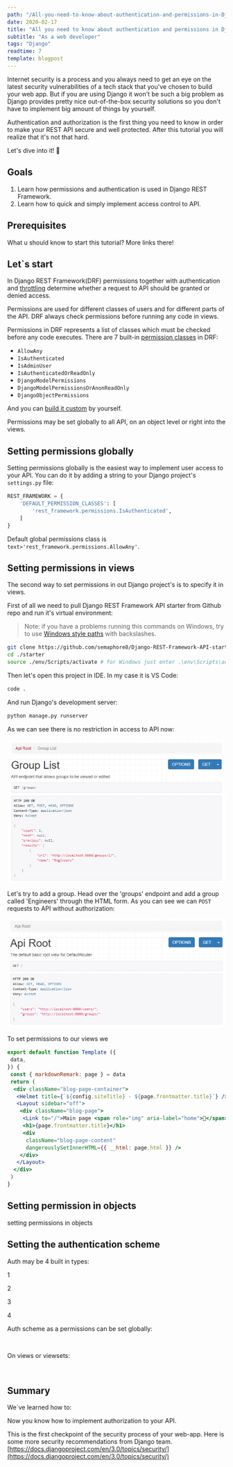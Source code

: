 ```yaml
---
path: "/All-you-need-to-know-about-authentication-and-permissions-in-Django-REST-API"
date: 2020-02-17
title: "All you need to know about authentication and permissions in Django REST API"
subtitle: "As a web developer"
tags: "Django"
readtime: 7
template: blogpost
---
```


Internet security is a process and you always need to get an eye on the latest security vulnerabilities of a tech stack that you've chosen to build your web app. But if you are using Django it won't be such a big problem as Django provides pretty nice out-of-the-box security solutions so you don't have to implement big amount of things by yourself.

Authentication and authorization is the first thing you need to know in order to make your REST API secure and well protected. After this tutorial you will realize that it's not that hard.

Let's dive into it! 🙂

## Goals

1. Learn how permissions and authentication is used in Django REST Framework.
2. Learn how to quick and simply implement access control to API. 

## Prerequisites

What u should know to start this tutorial? More links there!

## Let`s start

In Django REST Framework(DRF) permissions together with authentication and [throttling]([https://www.django-rest-framework.org/api-guide/throttling/](https://www.django-rest-framework.org/api-guide/throttling/)) determine whether a request to API should be granted or denied access.

Permissions are used for different classes of users and for different parts of the API. DRF always check permissions before running any code in views.

Permissions in DRF represents a list of classes which must be checked before any code executes. There are 7 built-in [permission classes]([https://www.django-rest-framework.org/api-guide/permissions/#api-reference](https://www.django-rest-framework.org/api-guide/permissions/#api-reference)) in DRF:

- `AllowAny`
- `IsAuthenticated`
- `IsAdminUser`
- `IsAuthenticatedOrReadOnly`
- `DjangoModelPermissions`
- `DjangoModelPermissionsOrAnonReadOnly`
- `DjangoObjectPermissions`

And you can [build it custom]([https://www.django-rest-framework.org/api-guide/permissions/#custom-permissions](https://www.django-rest-framework.org/api-guide/permissions/#custom-permissions)) by yourself.

Permissions may be set globally to all API, on an object level or right into the views.

## Setting permissions globally

Setting permissions globally is the easiest way to implement user access to your API. You can do it by adding a string to your Django project's `settings.py` file:

```python
REST_FRAMEWORK = {
    'DEFAULT_PERMISSION_CLASSES': [
        'rest_framework.permissions.IsAuthenticated',
    ]
}
```

Default global permissions class is `text>'rest_framework.permissions.AllowAny'`.

## Setting permissions in views

The second way to set permissions in out Django project's is to specify it in views.

First of all we need to pull Django REST Framework API starter from Github repo and run it's virtual environment:

> Note: if you have a problems running this commands on Windows, try to use [Windows style paths]([https://en.wikipedia.org/wiki/Path_(computing)#MS-DOS/Microsoft_Windows_style](https://en.wikipedia.org/wiki/Path_(computing)#MS-DOS/Microsoft_Windows_style)) with backslashes.

```bash
git clone https://github.com/semaphore8/Django-REST-Framework-API-starter.git ./starter
cd ./starter
source ./env/Scripts/activate # for Windows just enter .\env\Scripts\activate.bat
```

 Then let's open this project in IDE. In my case it is VS Code:

```bash
code .
```

And run Django's development server:

```bash
python manage.py runserver
```

As we can see there is no restriction in access to API now:

![./1_1.png](../images/1_1.png)

Let's try to add a group. Head over the 'groups' endpoint and add a group called 'Engineers' through the HTML form. As you can see we can `POST` requests to API without authorization:

![./1_2.png](../images/1_2.png)

To set permissions to our views we 

```jsx
export default function Template ({
 data,
}) {
 const { markdownRemark: page } = data
 return (
  <div className="blog-page-container">
   <Helmet title={`${config.siteTitle} - ${page.frontmatter.title}`} />
   <Layout sidebar="off">
    <div className="blog-page">
     <Link to="/">Main page <span role="img" aria-label="home">🏡</span></Link>
     <h1>{page.frontmatter.title}</h1>
     <div
      className="blog-page-content"
      dangerouslySetInnerHTML={{ __html: page.html }} />
    </div>
   </Layout>
  </div>
 )
}
```

## Setting permission in objects

setting permissions in objects

## Setting the authentication scheme

Auth may be 4 built in types:

1

2

3

4

Auth scheme as a permissions can be set globally:


​    

On views or viewsets:

​    

## Summary

We`ve learned how to:

Now you know how to implement authorization to your API.

This is the first checkpoint of the security process of your web-app. Here is some more security recommendations from Django team. [https://docs.djangoproject.com/en/3.0/topics/security/](https://docs.djangoproject.com/en/3.0/topics/security/)